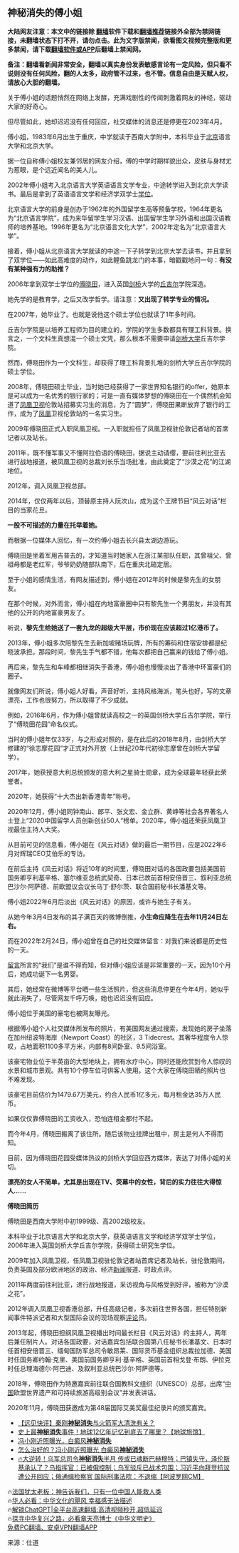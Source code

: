  <!-- 面包屑导航 --> <h2>神秘消失的傅小姐</h2> <p class="notice"><b>大陆网友注意：本文中的链接除 <a href="https://github.com/bannedbook/fanqiang" >翻墙</a>软件下载和<a href="https://github.com/killgcd/justmysocks/blob/master/README.md">翻墙推荐</a>链接外全部为禁网链接，未翻墙状态下打不开，请勿点击。此为文字版禁闻，欲看图文视频完整版和更多禁闻，请下载<a href="https://github.com/bannedbook/fanqiang">翻墙软件或APP</a>后翻墙上禁闻网。</p><p>备注：翻墙看新闻非常安全，翻墙以真实身份发表敏感言论有一定风险，但只看不说则没有任何风险，翻的人太多，政府管不过来，也不管。信息自由是天赋人权，请放心大胆的翻墙。</b></p>  <div class="entry"> <p id="conimg">关于傅小姐的话题悄然在网络上发酵，充满戏剧性的传闻刺激着网友的神经，驱动大家的好奇心。</p> <p>但尽管如此，她却迟迟没有任何回应，社交媒体的消息还是停更在2023年4月。</p> <p>傅小姐，1983年6月出生于重庆，中学就读于西南大学附中，本科毕业于<a href="https://www.bannedbook.org/bnews/tag/%e5%8c%97%e4%ba%ac/" class="st_tag internal_tag" rel="tag" title="标签 北京 下的日志">北京</a>语言大学和北京大学。</p> <p>据一位自称傅小姐校友兼邻居的网友介绍，傅的中学时期样貌出众，皮肤与身材尤为惹眼，是个远近闻名的美人儿。</p> <p>2002年傅小姐考入北京语言大学英语语言文学专业，中途转学进入到北京大学读书。最后是拿到了英语语言文学和经济学双学士<a href="https://www.bannedbook.org/bnews/tag/%E5%AD%A6%E4%BD%8D/" class="st_tag internal_tag" rel="tag" title="标签 学位 下的日志">学位</a>。</p> <p>北京语言大学的前身是创办于1962年的外国留学生高等预备学校，1964年更名为“北京语言学院”，成为来华留学生学习汉语、出国留学生学习外语和出国汉语教师的培养基地。1996年更名为“北京语言文化大学”，2002年定名为“北京语言大学”。</p> <p>接着，傅小姐从北京语言大学就读的中途一下子转学到北京大学去读书，并且拿到了双学位——如此高难度的动作，如此鲤鱼跳龙门的本事，暗戳戳地问一句：<strong>有没有某种强有力的助推？</strong></p> <p>2006年拿到双学士学位的<a href="https://www.bannedbook.org/bnews/tag/%e5%82%85%e6%99%93%e7%94%b0/" class="st_tag internal_tag" rel="tag" title="标签 傅晓田 下的日志">傅晓田</a>，进入英国<a href="https://www.bannedbook.org/bnews/tag/%E5%89%91%E6%A1%A5/" class="st_tag internal_tag" rel="tag" title="标签 剑桥 下的日志">剑桥</a>大学的<a href="https://www.bannedbook.org/bnews/tag/%E4%B8%98%E5%90%89%E5%B0%94/" class="st_tag internal_tag" rel="tag" title="标签 丘吉尔 下的日志">丘吉尔</a>学院深造。</p> <p>她先学的是教育学，之后又改学哲学。请注意：<strong>又出现了转学专业的情况。</strong></p> <p>在2007年，她毕业了。也就是说他这个硕士学位也就读了1年多时间。</p> <p>丘吉尔学院是以培养工程师为目的建立的，学院的学生多数都具有理工科背景。换言之，一个文科生真想混一个硕士文凭，那么根本不需要申请<a href="https://www.bannedbook.org/bnews/tag/%E5%89%91%E6%A1%A5%E5%A4%A7%E5%AD%A6/" class="st_tag internal_tag" rel="tag" title="标签 剑桥大学 下的日志">剑桥大学</a>丘吉尔学院。</p> <p>然而，傅晓田作为一个文科生，却获得了理工科背景扎堆的剑桥大学丘吉尔学院的硕士学位。</p> <p>2008年，傅晓田硕士毕业，当时她已经获得了一家世界知名银行的offer，她原本是可以成为一名优秀的银行家的；可是一直有媒体梦想的傅晓田在一个偶然机会知道了<a href="https://www.bannedbook.org/bnews/tag/%e5%87%a4%e5%87%b0%e5%8d%ab%e8%a7%86/" class="st_tag internal_tag" rel="tag" title="标签 凤凰卫视 下的日志">凤凰卫视</a>伦敦站招募实习生的消息，为了“圆梦”，傅晓田果断放弃了银行的工作，成为了<a href="https://www.bannedbook.org/bnews/tag/%E5%87%A4%E5%87%B0/" class="st_tag internal_tag" rel="tag" title="标签 凤凰 下的日志">凤凰</a>卫视伦敦站的一名实习生。</p> <p>2009年傅晓田正式入职凤凰卫视。一入职就担任了凤凰卫视驻伦敦记者站的首席记者以及站长。</p> <p>2011年，既不懂军事又不懂阿拉伯语的傅晓田，据说主动请缨，要前往利比亚去进行战地报道，被凤凰卫视的总裁刘长乐当场批准，由此奠定了“沙漠之花”的江湖地位。</p> <p>2012年，调入凤凰卫视总部。</p> <p>2014年，仅仅两年以后，顶替原主持人阮次山，成为这个王牌节目“风云对话”栏目的当家花旦。</p> <p><strong>一股不可描述的力量在托举着她。</strong></p> <p>而根据一位媒体人回忆，有一次约傅小姐去长兴县太湖边游玩。</p> <p>傅晓田是坐着军用吉普去的，才知道当时她家人在浙江某部队任职，其曾祖父、曾祖母都是老红军，爷爷奶奶随部队南下，后在重庆北碚定居。</p> <p>至于小姐的感情生活，有网友描述到，傅小姐在2012年的时候是黎先生的女朋友。</p> <p>在那个时候，对外而言，傅小姐在内地富豪圈中只有黎先生一个男朋友，并没有其他的公开的内地富豪男友了。</p> <p>听说，<strong>黎先生给她送了一套九龙的超级大平层，市价现在应该超过1亿港币了。</strong></p> <p>2013年，傅小姐多次陪黎先生去新加坡赌场玩牌，所有的筹码和住宿安排都是纪晓波承担。那段时间，黎先生手气都不错，他每次都把自己赢来的钱给了傅小姐。</p> <p>再后来，黎先生和车峰都相继消失于香港，傅小姐也慢慢淡出了香港中环富豪们的圈子。</p> <p>就像网友们所说，傅小姐人好看，声音好听，主持风格海派，笔头也好，写的文章漂亮，工作也很努力，所以取得了不少成就。</p> <p>例如，2016年6月，作为傅小姐曾就读高校之一的英国剑桥大学丘吉尔学院，举行了“傅晓田花园”命名仪式。</p> <p>当时的傅小姐年仅33岁，与之形成对照的，是在此后的2018年8月，由剑桥大学修建的“徐志摩花园”才正式对外开放（上世纪20年代初徐志摩曾在剑桥大学留学）。</p>  <p>2017年，她获授意大利总统颁发的意大利之星骑士勋章，成为全球最年轻获此荣誉者。</p> <p>2020年，她获得“十大杰出新香港青年”称号。</p> <p>2020年12月，傅小姐同钟南山、郎平、张文宏、金立群、黄峥等社会各界著名人士登上“2020中国留学人员创新创业50人“榜单。2020年，傅小姐还荣获凤凰卫视最佳主持人大奖。</p> <p>从目前可见的信息看，傅小姐在《风云对话》做的最后一期节目，应是2022年6月对辉瑞CEO艾伯乐的专访。</p> <p>在前后主持《风云对话》将近10年的时间里，傅晓田对话的各国政要包括美国前国务卿亨利基辛格、塞尔维亚总统武契奇、日本已故前首相安倍晋三、叙利亚总统巴沙尔·阿萨德、前欧盟议会议长马丁·舒尔茨、联合国前秘书长潘基文等。</p> <p>傅小姐2022年6月后淡出《风云对话》的原因，或许与她生子有关。</p> <p>从她今年3月4日发布的其子满百天的微博倒推，<strong>小生命应降生在去年11月24日左右。</strong></p> <p>而在2022年2月24日，傅小姐曾在自己的社交媒体留言：对我们来说都是历史性的一天。</p> <p><span class='wp_keywordlink'><a href="https://www.bannedbook.org/bnews/tougao/" title="留言" target="_blank">留言</a></span>所言的“我们”是谁不得而知，但对傅小姐应该是非常重要的一天，因为10个月后，她成功诞下一名男婴。</p> <p>其后，她经常在微博等平台晒一些生活照片，但这些消息停更在今年4月，她似乎就此消失了，尽管网友千呼万唤，她也迟迟没有回应。</p> <p>傅小姐位于美国的豪宅也被网友曝光。</p> <p>根据傅小姐个人社交媒体所发布的照片，有美国网友通过搜索，发现她的房子坐落在加州纽波特海岸（Newport Coast）的社区，3 Tidecrest。其奢华程度令人惊叹，占地面积1100多平方米，内部有8间卧室、9.5间浴室。</p> <p>该豪宅物业位于半英亩的大型地块上，拥有水疗中心，同时还能欣赏到令人惊叹的水景和城市景观。共有10个停车位可供客人使用。这个大家在傅晓田晒的照片也不难发现。</p> <p>该豪宅目前估价为1479.67万美元，约合人民币1亿多元，每月租金达35万人民币。</p>  <p>如果仅仅靠傅晓田的工资收入，恐怕连租金都付不起。</p> <p>而今年4月，傅晓田搬离了该住所。随后该物业挂牌出租中，房主是何人不得而知。</p> <p>目前，因为傅晓田花园受媒体热议的剑桥大学回应西方媒体，表达了对傅小姐的关切。</p> <p><strong>漂亮的女人不简单，尤其是出现在TV、荧幕中的女性，背后的实力往往大得惊人……</strong></p> <p><strong>傅晓田简历</strong></p> <p>傅晓田是西南大学附中初1999级、高2002级校友。</p> <p>本科毕业于北京语言大学和北京大学，获英语语言文学和经济学双学士学位，2006年进入英国剑桥大学丘吉尔学院，获得硕士研究生学位。</p> <p>2009年加入凤凰卫视，任凤凰卫视驻伦敦记者站首席记者及站长，驻伦敦期间，负责英国及部分欧洲地区的政治、经济<span class='wp_keywordlink_affiliate'><a href="https://www.bannedbook.org/" title="新闻">新闻</a></span>报道、时政点评。</p> <p>2011年两度前往利比亚，进行战地报道，采访视角与风格受到好评，被称为“沙漠之花”。</p> <p>2012年调入凤凰卫视香港总部，升任高级记者，多次前往世界各国，担任特别新闻事件特派记者和大型国际会议的现场观察<span class='wp_keywordlink_affiliate'><a href="https://www.bannedbook.org/bnews/comments/" title="新闻评论" target="_blank">评论</a></span>员。</p> <p>2013年起，傅晓田担纲凤凰卫视播出时间最长栏目《风云对话》的主持人，两年后兼任制片人。对话各国政要，对话嘉宾包括联合国第八任秘书长潘基文、日本时任首相安倍晋三、缅甸国防军总司令敏昂莱、国际货币基金组织总裁拉加德、美国时任国务卿约翰·克里、美国前国务卿亨利·基辛格、英国前首相戈登·布朗、伊拉克时任总理海德尔·阿巴迪、及叙利亚总统巴沙尔·阿萨德等。</p> <p>2018年，傅晓田作为特邀嘉宾前往联合国教科文组织（UNESCO）总部，出席“<span class='wp_keywordlink_affiliate'><a href="https://www.bannedbook.org/" title="中国" target="_blank">中国</a></span>欧盟世界遗产和可持续旅游高级别会议”并发表讲话。</p> <p>2020年11月，傅晓田获邀成为第48届国际艾美奖最佳纪录片的颁奖嘉宾。</p> <!--<div id="taboola-mid-1"></div>--><ul class='op-related-articles' title='相关阅读'> <li><a href='https://www.bannedbook.org/bnews/ccpdope/20230714/1908017.html' target='_blank'>【远见快评】秦刚<b>神秘消失</b>与火箭军大清洗有关？</a></li> <li><a href='https://www.bannedbook.org/bnews/sohnews/20230629/1902229.html' target='_blank'>史上最<b>神秘消失</b>事件！地球12亿年记忆到底去了哪里？【地球旅馆】</a></li> <li><a href='https://www.bannedbook.org/bnews/yule/20230614/1896421.html' target='_blank'>冯小刚近照曝光，白癜风<b>神秘消失</b></a></li> <li><a href='https://www.bannedbook.org/bnews/yule/20230614/1896397.html' target='_blank'>怎么治好的？冯小刚近照曝光 白癜风<b>神秘消失</b></a></li> <li><a href='https://www.bannedbook.org/bnews/bannedvideo/20230522/1887152.html' target='_blank'>🔥大逆转！乌军总司令<b>神秘消失</b>半月 传或已魂断巴赫穆特；巴镇失守，泽伦斯基承认了？乌指挥官：已被俄控制；乌军驳斥已战术包围；习近平向拜登抗议遭公开回应；俄通缉检察官 国际刑事法院：不退缩【阿波罗网CM】</a></li> </ul> <p class="texttj"> 🔥<a href="https://www.bannedbook.org/bnews/ssgc/20230219/1850782.html" target="_blank">法国犹太老板：神告诉我们，只有一位中国人能救人类</a><br/> 🔥<a href="https://www.bannedbook.org/bnews/comments/20220220/1694796.html" target="_blank">华人必看：中华文化的飓风 幸福感无法描述</a><br/> 🔥<a href="https://github.com/bannedbook/fanqiang/wiki/V2ray%E6%9C%BA%E5%9C%BA" target="_blank">解锁ChatGPT|全平台高速翻墙:高清视频秒开,超低延迟</a><br/> 🔥<a href="https://www.bannedbook.org/bnews/comments/20220808/1768773.html" target="_blank">探寻中华复兴之路，必看章天亮博士《中华文明史》</a><br/> <a href="https://github.com/bannedbook/fanqiang/wiki/%E7%A6%81%E9%97%BB%E7%BD%91%E5%AE%89%E5%8D%93%E7%BF%BB%E5%A2%99%E6%96%B0%E9%97%BBAPP" target="_blank">免费PC翻墙、安卓VPN翻墙APP</a><br/> </p> <p class="src-info">来源：仕道 </p><a name='sharetosocial'></a> <div style="margin-bottom:5px;padding-bottom:5px;clear:both"> <div id="archive-pix-1" class="banner-ads"> <!-- AuctionX Display platform tag START --> <div id="27602x728x90x621x_ADSLOT1" clicktrack="%%CLICK_URL_ESC%%"></div>  <!-- AuctionX Display platform tag END --> </div> <div id="archive-pix-2" class="banner-ads"> <!-- AuctionX Display platform tag START --> <div id="27556x300x250x621x_ADSLOT1" clicktrack="%%CLICK_URL_ESC%%" style="margin:0 auto;text-align:center"></div>  <!-- AuctionX Display platform tag END --> </div> </div>  <div id="archive-pix-1" class="banner-ads"> <!-- AuctionX Display platform tag START --> <div id="27603x728x90x621x_ADSLOT1" clicktrack="%%CLICK_URL_ESC%%"></div>  <!-- AuctionX Display platform tag END --> </div> </div><!--END ENTRY--> 